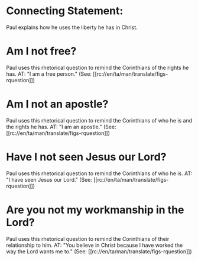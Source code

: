 # Connecting Statement:

Paul explains how he uses the liberty he has in Christ.

# Am I not free?

Paul uses this rhetorical question to remind the Corinthians of the rights he has. AT: "I am a free person." (See: [[rc://en/ta/man/translate/figs-rquestion]])

# Am I not an apostle?

Paul uses this rhetorical question to remind the Corinthians of who he is and the rights he has. AT: "I am an apostle." (See: [[rc://en/ta/man/translate/figs-rquestion]])

# Have I not seen Jesus our Lord?

Paul uses this rhetorical question to remind the Corinthians of who he is. AT: "I have seen Jesus our Lord." (See: [[rc://en/ta/man/translate/figs-rquestion]])

# Are you not my workmanship in the Lord?

Paul uses this rhetorical question to remind the Corinthians of their relationship to him. AT: "You believe in Christ because I have worked the way the Lord wants me to." (See: [[rc://en/ta/man/translate/figs-rquestion]])

